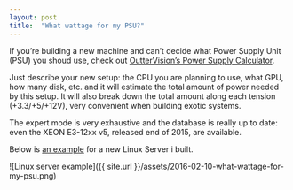 ```yaml
---
layout: post
title:  "What wattage for my PSU?"
---
```

If you’re building a new machine and can’t decide what Power Supply Unit (PSU) you shoud use, check out [OutterVision’s Power Supply Calculator](http://outervision.com/power-supply-calculator).

Just describe your new setup: the CPU you are planning to use, what GPU, how many disk, etc. and it will estimate the total amount of power needed by this setup. It will also break down the total amount along each tension (+3.3/+5/+12V), very convenient when building exotic systems.

The expert mode is very exhaustive and the database is really up to date: even the XEON E3-12xx v5, released end of 2015, are available.

Below is [an example](http://outervision.com/b/bhByhi) for a new Linux Server i built.

![Linux server example]({{ site.url }}/assets/2016-02-10-what-wattage-for-my-psu.png)